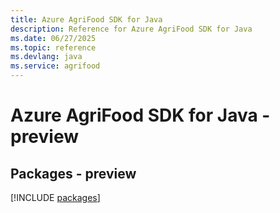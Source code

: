 ```yaml
---
title: Azure AgriFood SDK for Java
description: Reference for Azure AgriFood SDK for Java
ms.date: 06/27/2025
ms.topic: reference
ms.devlang: java
ms.service: agrifood
---
```

# Azure AgriFood SDK for Java - preview
## Packages - preview
[!INCLUDE [packages](agrifood-index.md)]
